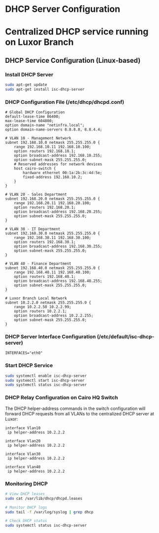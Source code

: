 # DHCP Server Configuration
# Centralized DHCP service running on Luxor Branch

## DHCP Service Configuration (Linux-based)

### Install DHCP Server
```bash
sudo apt-get update
sudo apt-get install isc-dhcp-server
```

### DHCP Configuration File (/etc/dhcp/dhcpd.conf)

```
# Global DHCP Configuration
default-lease-time 86400;
max-lease-time 604800;
option domain-name "netinfra.local";
option domain-name-servers 8.8.8.8, 8.8.4.4;

# VLAN 10 - Management Network
subnet 192.168.10.0 netmask 255.255.255.0 {
    range 192.168.10.11 192.168.10.100;
    option routers 192.168.10.1;
    option broadcast-address 192.168.10.255;
    option subnet-mask 255.255.255.0;
    # Reserved addresses for network devices
    host cairo-switch {
        hardware ethernet 00:1a:2b:3c:4d:5e;
        fixed-address 192.168.10.2;
    }
}

# VLAN 20 - Sales Department
subnet 192.168.20.0 netmask 255.255.255.0 {
    range 192.168.20.11 192.168.20.100;
    option routers 192.168.20.1;
    option broadcast-address 192.168.20.255;
    option subnet-mask 255.255.255.0;
}

# VLAN 30 - IT Department  
subnet 192.168.30.0 netmask 255.255.255.0 {
    range 192.168.30.11 192.168.30.100;
    option routers 192.168.30.1;
    option broadcast-address 192.168.30.255;
    option subnet-mask 255.255.255.0;
}

# VLAN 40 - Finance Department
subnet 192.168.40.0 netmask 255.255.255.0 {
    range 192.168.40.11 192.168.40.100;
    option routers 192.168.40.1;
    option broadcast-address 192.168.40.255;
    option subnet-mask 255.255.255.0;
}

# Luxor Branch Local Network
subnet 10.2.2.0 netmask 255.255.255.0 {
    range 10.2.2.50 10.2.2.99;
    option routers 10.2.2.1;
    option broadcast-address 10.2.2.255;
    option subnet-mask 255.255.255.0;
}
```

### DHCP Server Interface Configuration (/etc/default/isc-dhcp-server)
```
INTERFACES="eth0"
```

### Start DHCP Service
```bash
sudo systemctl enable isc-dhcp-server
sudo systemctl start isc-dhcp-server
sudo systemctl status isc-dhcp-server
```

### DHCP Relay Configuration on Cairo HQ Switch
The DHCP helper-address commands in the switch configuration will forward DHCP requests from all VLANs to the centralized DHCP server at Luxor:

```
interface Vlan10
 ip helper-address 10.2.2.2

interface Vlan20
 ip helper-address 10.2.2.2

interface Vlan30
 ip helper-address 10.2.2.2

interface Vlan40
 ip helper-address 10.2.2.2
```

### Monitoring DHCP
```bash
# View DHCP leases
sudo cat /var/lib/dhcp/dhcpd.leases

# Monitor DHCP logs
sudo tail -f /var/log/syslog | grep dhcp

# Check DHCP status
sudo systemctl status isc-dhcp-server
```